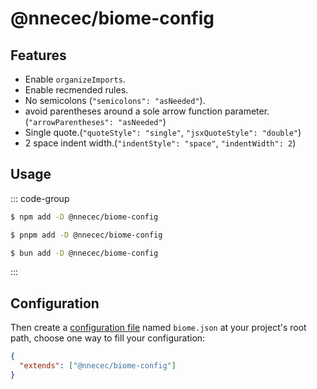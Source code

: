 # @nnecec/biome-config

## Features

- Enable `organizeImports`.
- Enable recmended rules.
- No semicolons (`"semicolons": "asNeeded"`).
- avoid parentheses around a sole arrow function parameter.(`"arrowParentheses": "asNeeded"`)
- Single quote.(`"quoteStyle": "single"`, `"jsxQuoteStyle": "double"`)
- 2 space indent width.(`"indentStyle": "space"`, `"indentWidth": 2`)

## Usage

::: code-group

```sh [npm]
$ npm add -D @nnecec/biome-config
```

```sh [pnpm]
$ pnpm add -D @nnecec/biome-config
```

```sh [bun]
$ bun add -D @nnecec/biome-config
```

:::

## Configuration

Then create a [configuration file](https://prettier.io/docs/en/configuration) named `biome.json` at your project's root path, choose one way to fill your configuration:

```json
{
  "extends": ["@nnecec/biome-config"]
}
```
